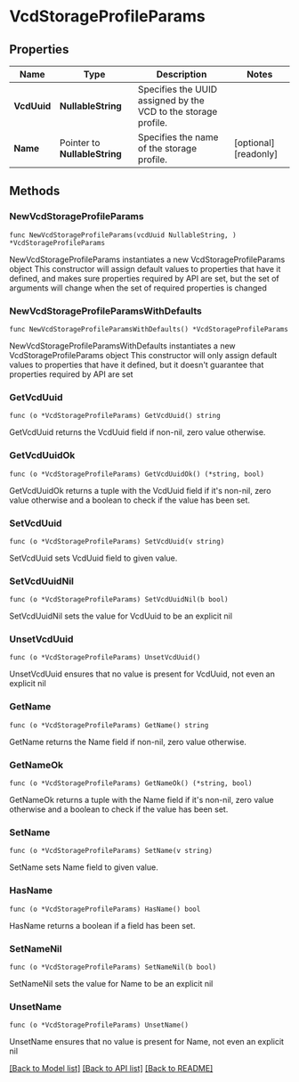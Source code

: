 # VcdStorageProfileParams

## Properties

Name | Type | Description | Notes
------------ | ------------- | ------------- | -------------
**VcdUuid** | **NullableString** | Specifies the UUID assigned by the VCD to the storage profile. | 
**Name** | Pointer to **NullableString** | Specifies the name of the storage profile. | [optional] [readonly] 

## Methods

### NewVcdStorageProfileParams

`func NewVcdStorageProfileParams(vcdUuid NullableString, ) *VcdStorageProfileParams`

NewVcdStorageProfileParams instantiates a new VcdStorageProfileParams object
This constructor will assign default values to properties that have it defined,
and makes sure properties required by API are set, but the set of arguments
will change when the set of required properties is changed

### NewVcdStorageProfileParamsWithDefaults

`func NewVcdStorageProfileParamsWithDefaults() *VcdStorageProfileParams`

NewVcdStorageProfileParamsWithDefaults instantiates a new VcdStorageProfileParams object
This constructor will only assign default values to properties that have it defined,
but it doesn't guarantee that properties required by API are set

### GetVcdUuid

`func (o *VcdStorageProfileParams) GetVcdUuid() string`

GetVcdUuid returns the VcdUuid field if non-nil, zero value otherwise.

### GetVcdUuidOk

`func (o *VcdStorageProfileParams) GetVcdUuidOk() (*string, bool)`

GetVcdUuidOk returns a tuple with the VcdUuid field if it's non-nil, zero value otherwise
and a boolean to check if the value has been set.

### SetVcdUuid

`func (o *VcdStorageProfileParams) SetVcdUuid(v string)`

SetVcdUuid sets VcdUuid field to given value.


### SetVcdUuidNil

`func (o *VcdStorageProfileParams) SetVcdUuidNil(b bool)`

 SetVcdUuidNil sets the value for VcdUuid to be an explicit nil

### UnsetVcdUuid
`func (o *VcdStorageProfileParams) UnsetVcdUuid()`

UnsetVcdUuid ensures that no value is present for VcdUuid, not even an explicit nil
### GetName

`func (o *VcdStorageProfileParams) GetName() string`

GetName returns the Name field if non-nil, zero value otherwise.

### GetNameOk

`func (o *VcdStorageProfileParams) GetNameOk() (*string, bool)`

GetNameOk returns a tuple with the Name field if it's non-nil, zero value otherwise
and a boolean to check if the value has been set.

### SetName

`func (o *VcdStorageProfileParams) SetName(v string)`

SetName sets Name field to given value.

### HasName

`func (o *VcdStorageProfileParams) HasName() bool`

HasName returns a boolean if a field has been set.

### SetNameNil

`func (o *VcdStorageProfileParams) SetNameNil(b bool)`

 SetNameNil sets the value for Name to be an explicit nil

### UnsetName
`func (o *VcdStorageProfileParams) UnsetName()`

UnsetName ensures that no value is present for Name, not even an explicit nil

[[Back to Model list]](../README.md#documentation-for-models) [[Back to API list]](../README.md#documentation-for-api-endpoints) [[Back to README]](../README.md)


